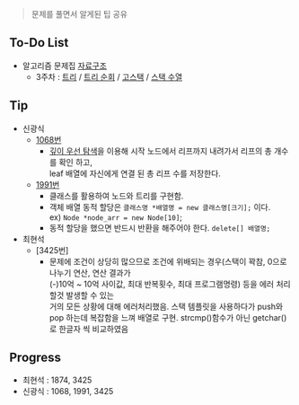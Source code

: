 ﻿> 문제를 풀면서 알게된 팁 공유

## To-Do List
- 알고리즘 문제집 [자료구조](https://www.acmicpc.net/workbook/view/1442)
    - 3주차 : [트리](https://www.acmicpc.net/problem/1068) / 
    [트리 순회](https://www.acmicpc.net/problem/1991) / 
    [고스택](https://www.acmicpc.net/problem/3425) / 
    [스택 수열](https://www.acmicpc.net/problem/1874)

## Tip
- 신광식
    - [1068번](https://github.com/mel1015/algorithm-study/blob/1068/Winter_Vacation/week_3/1068_mel1015.cpp)
        - [깊이 우선 탐색](http://blog.eairship.kr/268)을 이용해 시작 노드에서 리프까지 내려가서 리프의 총 개수를 
        확인 하고,<br> leaf 배열에 자신에게 연결 된 총 리프 수를 저장한다.
    - [1991번](https://github.com/mel1015/algorithm-study/blob/1991/Winter_Vacation/week_3/1991_mel1015.cpp)
        - 클래스를 활용하여 노드와 트리를 구현함.
        - 객체 배열 동적 할당은 `클래스명 *배열명 = new 클래스명[크기];` 이다.<br>
        ex) `Node *node_arr = new Node[10]`;
        - 동적 할당을 했으면 반드시 반환을 해주어야 한다. `delete[] 배열명;`
- 최현석
    - [3425번]
        - 문제에 조건이 상당히 많으므로 조건에 위배되는 경우(스택이 꽉참, 0으로 나누기 연산, 연산 결과가 	
	    (-)10억 ~ 10억 사이값, 최대 반복횟수, 최대 프로그램명령) 등을 에러 처리할것 발생할 수 있는  
        거의 모든 상황에 대해 에러처리했음.
        스택 템플릿을 사용하다가 push와 pop 하는데 복잡함을 느껴 배열로 구현.
        strcmp()함수가  아닌 getchar()로 한글자 씩 비교하였음
	
	
## Progress
- 최현석 : 1874, 3425
- 신광식 : 1068, 1991, 3425

